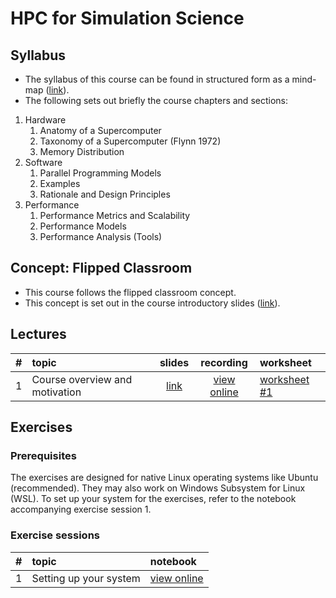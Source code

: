# HPC for Simulation Science

## Syllabus

* The syllabus of this course can be found in structured form as a mind-map ([link](https://hmarschall.github.io/flippedClassRoom-HPCSimulationScience/Lessons/CourseContent.html)).
* The following sets out briefly the course chapters and sections:

1. Hardware
    1. Anatomy of a Supercomputer
    2. Taxonomy of a Supercomputer (Flynn 1972)
    3. Memory Distribution
2. Software
    1. Parallel Programming Models
    2. Examples
    3. Rationale and Design Principles
3. Performance
    1. Performance Metrics and Scalability
    2. Performance Models
    3. Performance Analysis (Tools)


## Concept: Flipped Classroom

* This course follows the flipped classroom concept.
* This concept is set out in the course introductory slides ([link](https://hmarschall.github.io/flippedClassRoom-HPCSimulationScience/Lessons/CourseSyllabus.html)).


## Lectures

| # | topic | slides | recording | worksheet |
|--:|:------|:------:|:---------:|:----------|
| 1 | Course overview and motivation | [link](...) | [view online](...) | [worksheet #1](...) |


## Exercises

### Prerequisites

The exercises are designed for native Linux operating systems like Ubuntu (recommended). They may also work on Windows Subsystem for Linux (WSL). To set up your system for the exercises, refer to the notebook accompanying exercise session 1.

### Exercise sessions

| # | topic | notebook |
|--:|:------|:---------|
| 1 | Setting up your system | [view online](...) |
